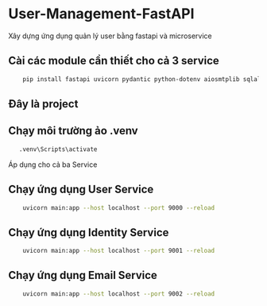 # User-Management-FastAPI
Xây dựng ứng dụng quản lý user bằng fastapi và microservice
## Cài các module cần thiết cho cả 3 service
```sh
    pip install fastapi uvicorn pydantic python-dotenv aiosmtplib sqlalchemy asyncpg httpx passlib psycopg2
```

## Đây là project

## Chạy môi trường ảo .venv
```sh
   .venv\Scripts\activate
   ```

Áp dụng cho cả ba Service
## Chạy ứng dụng User Service
```sh
    uvicorn main:app --host localhost --port 9000 --reload
```
## Chạy ứng dụng Identity Service
```sh
    uvicorn main:app --host localhost --port 9001 --reload
```
## Chạy ứng dụng Email Service
```sh
    uvicorn main:app --host localhost --port 9002 --reload
```
